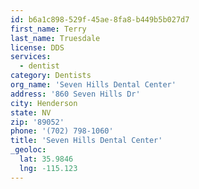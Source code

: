 ```yaml
---
id: b6a1c898-529f-45ae-8fa8-b449b5b027d7
first_name: Terry
last_name: Truesdale
license: DDS
services:
  - dentist
category: Dentists
org_name: 'Seven Hills Dental Center'
address: '860 Seven Hills Dr'
city: Henderson
state: NV
zip: '89052'
phone: '(702) 798-1060'
title: 'Seven Hills Dental Center'
_geoloc:
  lat: 35.9846
  lng: -115.123
---
```

